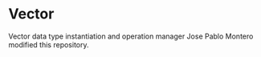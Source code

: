 # Vector
Vector data type instantiation and operation manager 
Jose Pablo Montero modified this repository.

